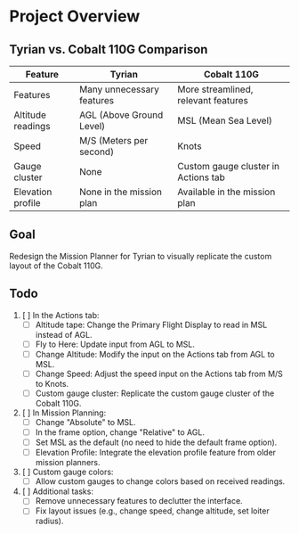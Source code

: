 # Project Overview

## Tyrian vs. Cobalt 110G Comparison

| Feature                   | Tyrian                                     | Cobalt 110G                           |
|---------------------------|--------------------------------------------|---------------------------------------|
| Features                   | Many unnecessary features                  | More streamlined, relevant features   |
| Altitude readings          | AGL (Above Ground Level)                   | MSL (Mean Sea Level)                  |
| Speed                      | M/S (Meters per second)                    | Knots                                 |
| Gauge cluster              | None                                       | Custom gauge cluster in Actions tab   |
| Elevation profile          | None in the mission plan                   | Available in the mission plan         |

## Goal
Redesign the Mission Planner for Tyrian to visually replicate the custom layout of the Cobalt 110G.

## Todo
1. [ ] In the Actions tab:
    - [ ] Altitude tape: Change the Primary Flight Display to read in MSL instead of AGL.
    - [ ] Fly to Here: Update input from AGL to MSL.
    - [ ] Change Altitude: Modify the input on the Actions tab from AGL to MSL.
    - [ ] Change Speed: Adjust the speed input on the Actions tab from M/S to Knots.
    - [ ] Custom gauge cluster: Replicate the custom gauge cluster of the Cobalt 110G.
2. [ ] In Mission Planning:
    - [ ] Change "Absolute" to MSL.
    - [ ] In the frame option, change "Relative" to AGL.
    - [ ] Set MSL as the default (no need to hide the default frame option).
    - [ ] Elevation Profile: Integrate the elevation profile feature from older mission planners.
3. [ ] Custom gauge colors:
    - [ ] Allow custom gauges to change colors based on received readings.
4. [ ] Additional tasks:
    - [ ] Remove unnecessary features to declutter the interface.
    - [ ] Fix layout issues (e.g., change speed, change altitude, set loiter radius).
